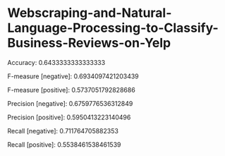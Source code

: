 # Webscraping-and-Natural-Language-Processing-to-Classify-Business-Reviews-on-Yelp

Accuracy: 0.6433333333333333

F-measure [negative]: 0.6934097421203439

F-measure [positive]: 0.5737051792828686

Precision [negative]: 0.6759776536312849

Precision [positive]: 0.5950413223140496

Recall [negative]: 0.711764705882353

Recall [positive]: 0.5538461538461539
